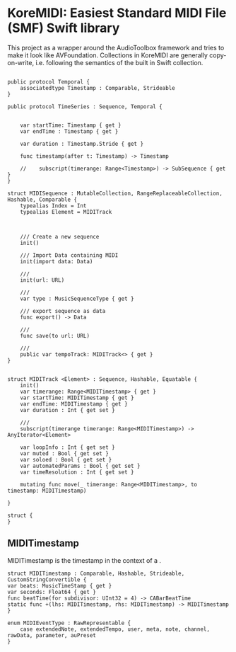 # KoreMIDI: Easiest Standard MIDI File (SMF) Swift library

This project as a wrapper around the AudioToolbox framework and tries to make it look like AVFoundation.
Collections in KoreMIDI are generally copy-on-write, i.e. following the semantics of the built in Swift collection.

```

public protocol Temporal {
    associatedtype Timestamp : Comparable, Strideable
}

public protocol TimeSeries : Sequence, Temporal {


    var startTime: Timestamp { get }
    var endTime : Timestamp { get }

    var duration : Timestamp.Stride { get }

    func timestamp(after t: Timestamp) -> Timestamp

    //    subscript(timerange: Range<Timestamp>) -> SubSequence { get }
}

```

```
struct MIDISequence : MutableCollection, RangeReplaceableCollection, Hashable, Comparable {
    typealias Index = Int
    typealias Element = MIDITrack
    

    
    /// Create a new sequence
    init()

    /// Import Data containing MIDI
    init(import data: Data)

    /// 
    init(url: URL)

    /// 
    var type : MusicSequenceType { get }
    
    /// export sequence as data
    func export() -> Data

    ///
    func save(to url: URL)

    ///
    public var tempoTrack: MIDITrack<> { get }
}

```


```

```

```
struct MIDITrack <Element> : Sequence, Hashable, Equatable {
    init()
    var timerange: Range<MIDITimestamp> { get }
    var startTime: MIDITimestamp { get }
    var endTime: MIDITimestamp { get }
    var duration : Int { get set }

    /// 
    subscript(timerange timerange: Range<MIDITimestamp>) -> AnyIterator<Element>

    var loopInfo : Int { get set }
    var muted : Bool { get set }
    var soloed : Bool { get set }
    var automatedParams : Bool { get set }
    var timeResolution : Int { get set } 
    
    mutating func move(_ timerange: Range<MIDITimestamp>, to timestamp: MIDITimestamp)
    
}
```

```
struct {
}
```

 

## MIDITimestamp

MIDITimestamp is the timestamp in the context of a . 

```
struct MIDITimestamp : Comparable, Hashable, Strideable, CustomStringConvertible {
var beats: MusicTimeStamp { get }
var seconds: Float64 { get }
func beatTime(for subdivisor: UInt32 = 4) -> CABarBeatTime
static func +(lhs: MIDITimestamp, rhs: MIDITimestamp) -> MIDITimestamp
}
```


```
enum MIDIEventType : RawRepresentable {
    case extendedNote, extendedTempo, user, meta, note, channel, rawData, parameter, auPreset
}

```
